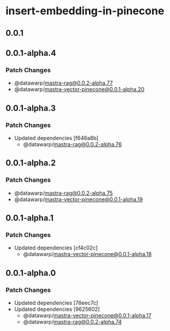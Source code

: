 # insert-embedding-in-pinecone

## 0.0.1

## 0.0.1-alpha.4

### Patch Changes

- @datawarp/mastra-rag@0.0.2-alpha.77
- @datawarp/mastra-vector-pinecone@0.0.1-alpha.20

## 0.0.1-alpha.3

### Patch Changes

- Updated dependencies [f646a8b]
  - @datawarp/mastra-rag@0.0.2-alpha.76

## 0.0.1-alpha.2

### Patch Changes

- @datawarp/mastra-rag@0.0.2-alpha.75
- @datawarp/mastra-vector-pinecone@0.0.1-alpha.19

## 0.0.1-alpha.1

### Patch Changes

- Updated dependencies [cf4c02c]
  - @datawarp/mastra-vector-pinecone@0.0.1-alpha.18

## 0.0.1-alpha.0

### Patch Changes

- Updated dependencies [78eec7c]
- Updated dependencies [9625602]
  - @datawarp/mastra-vector-pinecone@0.0.1-alpha.17
  - @datawarp/mastra-rag@0.0.2-alpha.74

